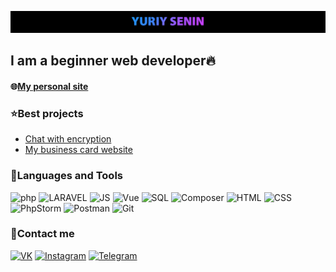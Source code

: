 ![Header](https://github.com/Gravedd/Gravedd/blob/main/assets/1.jpg)

## I am a beginner web developer🔥
#### 🌐[My personal site](http://ysenin.org.ru/)
### ⭐Best projects
* <a href="https://github.com/Gravedd/seChat-v2">Chat with encryption</a>
* <a href="https://github.com/Gravedd/Portfolio">My business card website</a>


### 📖Languages and Tools
![php](https://img.shields.io/badge/-PHP-black?style=for-the-bage&logo=php&logoColor=2d8dfe)
![LARAVEL](https://img.shields.io/badge/-Laravel-black?style=for-the-bage&logo=laravel&logoColor=ff0303)
![JS](https://img.shields.io/badge/-JavaScript-black?style=for-the-bage&logo=javascript&logoColor=ffc803)
![Vue](https://img.shields.io/badge/-Vue.js-black?style=for-the-bage&logo=vue.js&logoColor=42b983)
![SQL](https://img.shields.io/badge/-mySQL-black?style=for-the-bage&logo=mysql&logoColor=ff9a03)
![Composer](https://img.shields.io/badge/-Composer-black?style=for-the-bage&logo=Composer&logoColor=fff)
![HTML](https://img.shields.io/badge/-HTML-black?style=for-the-bage&logo=html5&logoColor=fa9600)
![CSS](https://img.shields.io/badge/-CSS-black?style=for-the-bage&logo=css3&logoColor=0081fa)
![PhpStorm](https://img.shields.io/badge/-PhpStorm-black?style=for-the-bage&logo=phpstorm&logoColor=9124ff)
![Postman](https://img.shields.io/badge/-Postman-black?style=for-the-bage&logo=Postman&logoColor=f26b3a)
![Git](https://img.shields.io/badge/-Git-black?style=for-the-bage&logo=git&logoColor=ff303e)
### 💬Сontact me
[![VK](https://img.shields.io/badge/-Vk-black?style=for-the-bage&logo=vk&logoColor=2059e8)](https://vk.com/Graveddd)
[![Instagram](https://img.shields.io/badge/-Instagram-black?style=for-the-bage&logo=instagram&logoColor=fc0a63)](https://www.instagram.com/gravedddd/)
[![Telegram](https://img.shields.io/badge/-Telegram-black?style=for-the-bage&logo=Telegram)](https://t.me/Graveddd)
